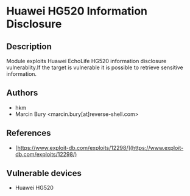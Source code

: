 # Huawei HG520 Information Disclosure

## Description
Module exploits Huawei EchoLife HG520 information disclosure vulnerablity.If the target is vulnerable it is possible to retrieve sensitive information.

## Authors
* hkm
* Marcin Bury <marcin.bury[at]reverse-shell.com>

## References
* [https://www.exploit-db.com/exploits/12298/](https://www.exploit-db.com/exploits/12298/)

## Vulnerable devices
* Huawei HG520
